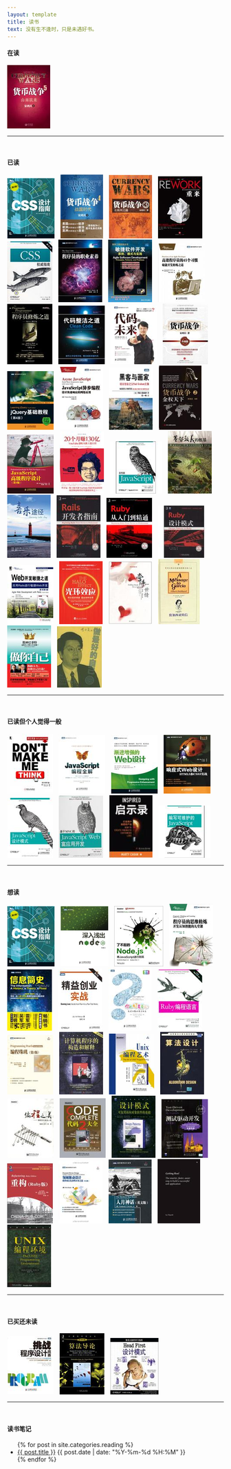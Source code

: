 ```yaml
---
layout: template
title: 读书
text: 没有生不逢时，只是未遇好书。
---
```


#### 在读

<div>
  <img style="padding-right: 10px;" src="images/reading/24.jpg" />
</div>

<hr /><br />

#### 已读

<div>
  <img style="padding-right: 10px;" src="images/reading/62.jpg" />
  <img style="padding-right: 10px;" src="images/reading/23.jpg" />
  <img style="padding-right: 10px;" src="images/reading/22.jpg" />
  <img style="padding-right: 10px;" src="images/reading/52.jpg" />
  <img style="padding-right: 10px;" src="images/reading/61.jpg" />
  <img style="padding-right: 10px;" src="images/reading/58.jpg" />
  <img style="padding-right: 10px;" src="images/reading/51.jpg" />
  <img style="padding-right: 10px;" src="images/reading/49.jpg" />
  <img style="padding-right: 10px;" src="images/reading/37.jpg" />
  <img style="padding-right: 10px;" src="images/reading/47.jpg" />
  <img style="padding-right: 10px;" src="images/reading/1.jpg" />
  <img style="padding-right: 10px;" src="images/reading/2.jpg" />
  <img style="padding-right: 10px;" src="images/reading/5.jpg" />
  <img style="padding-right: 10px;" src="images/reading/4.jpg" />
  <img style="padding-right: 10px;" src="images/reading/3.jpg" />
  <img style="padding-right: 10px;" src="images/reading/21.jpg" />
  <img style="padding-right: 10px;" src="images/reading/6.jpg" />
  <img style="padding-right: 10px;" src="images/reading/7.jpg" />
  <img style="padding-right: 10px;" src="images/reading/15.jpg" />
  <img style="padding-right: 10px;" src="images/reading/28.jpg" />
  <img style="padding-right: 10px;" src="images/reading/29.jpg" />
  <img style="padding-right: 10px;" src="images/reading/18.jpg" />
  <img style="padding-right: 10px;" src="images/reading/19.jpg" />
  <img style="padding-right: 10px;" src="images/reading/17.jpg" />
  <img style="padding-right: 10px;" src="images/reading/20.jpg" />
  <img style="padding-right: 10px;" src="images/reading/59.jpg" />
  <img style="padding-right: 10px;" src="images/reading/30.jpg" />
  <img style="padding-right: 10px;" src="images/reading/25.jpg" />
  <img style="padding-right: 10px;" src="images/reading/26.jpg" />
  <img style="padding-right: 10px;" src="images/reading/27.jpg" />
</div>

<hr /><br />

#### 已读但个人觉得一般

<div>
  <img style="padding-right: 10px;" src="images/reading/54.jpg" />
  <img style="padding-right: 10px;" src="images/reading/34.jpg" />
  <img style="padding-right: 10px;" src="images/reading/35.jpg" />
  <img style="padding-right: 10px;" src="images/reading/8.jpg" />
  <img style="padding-right: 10px;" src="images/reading/9.jpg" />
  <img style="padding-right: 10px;" src="images/reading/12.jpg" />
  <img style="padding-right: 10px;" src="images/reading/13.jpg" />
  <img style="padding-right: 10px;" src="images/reading/14.jpg" />
</div>

<hr /><br />

#### 想读

<div>
  <img style="padding-right: 10px;" src="images/reading/62.jpg" />
  <img style="padding-right: 10px;" src="images/reading/56.jpg" />
  <img style="padding-right: 10px;" src="images/reading/57.jpg" />
  <img style="padding-right: 10px;" src="images/reading/60.jpg" />
  <img style="padding-right: 10px;" src="images/reading/36.jpg" />
  <img style="padding-right: 10px;" src="images/reading/33.jpg" />
  <img style="padding-right: 10px;" src="images/reading/32.jpg" />
  <img style="padding-right: 10px;" src="images/reading/31.jpg" />
  <img style="padding-right: 10px;" src="images/reading/38.jpg" />
  <img style="padding-right: 10px;" src="images/reading/39.jpg" />
  <img style="padding-right: 10px;" src="images/reading/40.jpg" />
  <img style="padding-right: 10px;" src="images/reading/41.jpg" />
  <img style="padding-right: 10px;" src="images/reading/42.jpg" />
  <img style="padding-right: 10px;" src="images/reading/43.jpg" />
  <img style="padding-right: 10px;" src="images/reading/44.jpg" />
  <img style="padding-right: 10px;" src="images/reading/45.jpg" />
  <img style="padding-right: 10px;" src="images/reading/46.jpg" />
  <img style="padding-right: 10px;" src="images/reading/48.jpg" />
  <img style="padding-right: 10px;" src="images/reading/50.jpg" />
  <img style="padding-right: 10px;" src="images/reading/53.jpg" />
  <img style="padding-right: 10px;" src="images/reading/55.jpg" />
</div>
  
<hr /><br />

#### 已买还未读

<div>
  <img style="padding-right: 10px;" src="images/reading/16.jpg" />
  <img style="padding-right: 10px;" src="images/reading/10.jpg" />
  <img style="padding-right: 10px;" src="images/reading/11.jpg" />
</div>

<hr /><br />

#### 读书笔记

<ul>
	{% for post in site.categories.reading %}
	<li>
	<a href="{{ post.url }}">{{ post.title }}</a>
	<span>{{ post.date | date: "%Y-%m-%d %H:%M" }}</span>
	</li>
	{% endfor %}
</ul>
